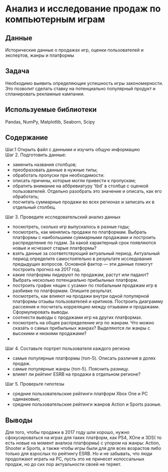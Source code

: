 # Анализ и исследование продаж по компьютерным играм

## Данные

Исторические данные о продажах игр, оценки пользователей и экспертов, жанры и платформы

## Задача

Необходимо выявить определяющие успешность игры закономерности. Это позволит сделать ставку на потенциально популярный продукт и спланировать рекламные кампании.  

## Используемые библиотеки
Pandas,
NumPy,
Matplotlib,
Seaborn,
Scipy

## Содержание
Шаг.1 Открыть файл с данными и изучить общую информацию  
Шаг 2. Подготовить данные:  
- заменить названия столбцов;
- преобразовать данные в нужные типы;
- обработать пропуски при необходимости:
- описать причины, которые могли привести к пропускам;
- обратить внимание на аббревиатуру 'tbd' в столбце с оценкой пользователей. Отдельно разобрать это значение и описать, как его обработать;
- посчитать суммарные продажи во всех регионах и записать их в отдельный столбец.  

Шаг 3. Проведите исследовательский анализ данных
- посмотреть, сколько игр выпускалось в разные годы;  
- посмотреть, как менялись продажи по платформам. Выбрать платформы с наибольшими суммарными продажами и построить распределение по годам. За какой характерный срок появляются новые и исчезают старые платформы?
- взять данные за соответствующий актуальный период. Актуальный период определите самостоятельно в результате исследования предыдущих вопросов. Основной фактор — эти данные помогут построить прогноз на 2017 год.
- какие платформы лидируют по продажам, растут или падают? Выбрать несколько потенциально прибыльных платформ.
- построить график «ящик с усами» по глобальным продажам игр в разбивке по платформам. Опишите результат.
- посмотреть, как влияют на продажи внутри одной популярной платформы отзывы пользователей и критиков. Построить диаграмму рассеяния и посчитать корреляцию между отзывами и продажами. Сформулировать выводы.
- соотнести выводы с продажами игр на других платформах.
- посмотреть на общее распределение игр по жанрам. Что можно сказать о самых прибыльных жанрах? Выделяются ли жанры с высокими и низкими продажами?  
- 
Шаг 4. Составьте портрет пользователя каждого региона 
- самые популярные платформы (топ-5). Описать различия в долях продаж.
- самые популярные жанры (топ-5). Пояснить разницу.
- влияет ли рейтинг ESRB на продажи в отдельном регионе?

Шаг 5. Проверьте гипотезы 
- средние пользовательские рейтинги платформ Xbox One и PC одинаковые;
- средние пользовательские рейтинги жанров Action и Sports разные.

## Выводы
Для того, чтобы продажи в 2017 году шли хорошо, нужно сфокусироваться на играх для таких платформ, как PS4, XOne и 3DS( то есть новые на момент анализа платформы) с упором на жанры: Action, Shooter и Sports, а также чтобы игры были для для всех возрастов либо только для взрослых по рейтингу ESRB. 
Но и не забывать, что люди продолжают играть на PC, пусть это не принесет колоссальных продаж, но до сих пор актуальности своей не теряет.
